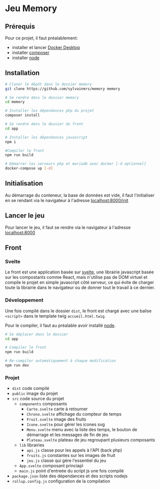# Jeu Memory

## Prérequis

Pour ce projet, il faut préalablement:

- installer et lancer [Docker Desktop](https://www.docker.com/products/docker-desktop)
- installer [composer](https://getcomposer.org/)
- installer [node](https://nodejs.org/)

## Installation

```bash
# Cloner le dépôt dans le dossier memory
git clone https://github.com/sylvainmrs/memory memory

# Se rendre dans le dossier memory
cd memory

# Installer les dépendances php du projet
composer install

# Se rendre dans le dossier du front
cd app

# Installer les dépendances javascript
npm i

#Compiler le front
npm run build

# Démarrer les serveurs php et mariadb avec docker [-d optionnel]
docker-compose up [-d]
```

## Initialisation

Au démarrage du conteneur, la base de données est vide, il faut l'initialiser en se rendant via le navigateur à l'adresse [localhost:8000/init](http://localhost:8000/init)

## Lancer le jeu

Pour lancer le jeu, il faut se rendre via le navigateur à l'adresse [localhost:8000](http://localhost:8000)

## Front

### Svelte

Le front est une application basée sur [svelte](https://svelte.dev/), une librairie javascript basée sur les compostants comme React, mais n'utilise pas de DOM virtuel et compile le projet en simple javascript côté serveur, ce qui évite de charger toute la librairie dans le navigateur ou de donner tout le travail à ce dernier.

### Développement

Une fois compilé dans le dossier `dist`, le front est chargé avec une balise `<script>` dans le template twig `accueil.html.twig`.

Pour le compiler, il faut au préalable avoir installé [node](https://nodejs.org/).

```bash
# Se déplacer dans le dossier
cd app

# Compiler le front
npm run build

# Re-compiler automatiquement à chaque modification
npm run dev
```

### Projet

- `dist` code compilé
- `public` image du projet
- `src` code source du projet
  - `components` composants
    - `Carte.svelte` carte à retourner
    - `Chrono.svelte` affichage du compteur de temps
    - `Fruit.svelte` image des fruits
    - `Icone.svelte` pour gérer les icones svg
    - `Menu.svelte` menu avec la liste des temps, le bouton de démarrage et les messages de fin de jeu
    - `Plateau.svelte` plateau de jeu regroupant plusieurs composants
  - `lib` librairies
    - `api.js` classe pour les appels à l'API (back php)
    - `fruits.js` constantes sur les images de fruit
    - `jeu.js` classe qui gère l'essentiel du jeu
  - `App.svelte` composant princiapl
  - `main.js` point d'entreée du script js une fois compilé
- `package.json` liste des dépendances et des scripts nodejs
- `rollup.config.js` configuration de la compilation
